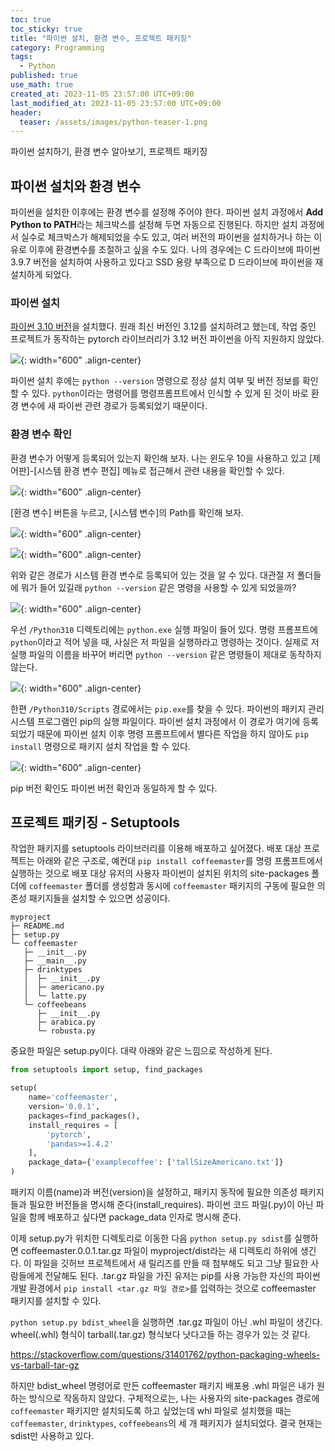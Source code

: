 ```yaml
---
toc: true
toc_sticky: true
title: "파이썬 설치, 환경 변수, 프로젝트 패키징"
category: Programming
tags:
  - Python
published: true
use_math: true
created_at: 2023-11-05 23:57:00 UTC+09:00
last_modified_at: 2023-11-05 23:57:00 UTC+09:00
header:
  teaser: /assets/images/python-teaser-1.png
---
```


파이썬 설치하기, 환경 변수 알아보기, 프로젝트 패키징

## 파이썬 설치와 환경 변수

파이썬을 설치한 이후에는 환경 변수를 설정해 주어야 한다. 파이썬 설치 과정에서 **Add Python to PATH**라는 체크박스를 설정해 두면 자동으로 진행된다. 하지만 설치 과정에서 실수로 체크박스가 해제되었을 수도 있고, 여러 버전의 파이썬을 설치하거나 하는 이유로 이후에 환경변수를 조절하고 싶을 수도 있다. 나의 경우에는 C 드라이브에 파이썬 3.9.7 버전을 설치하여 사용하고 있다고 SSD 용량 부족으로 D 드라이브에 파이썬을 재설치하게 되었다.

### 파이썬 설치

[파이썬 3.10 버전](https://www.python.org/downloads/release/python-3100/)을 설치했다. 원래 최신 버전인 3.12를 설치하려고 했는데, 작업 중인 프로젝트가 동작하는 pytorch 라이브러리가 3.12 버전 파이썬을 아직 지원하지 않았다.

![](/assets/images/python-path-versioncheck.png){: width="600" .align-center}

파이썬 설치 후에는 `python --version` 명령으로 정상 설치 여부 및 버전 정보를 확인할 수 있다. `python`이라는 명령어를 명령프롬프트에서 인식할 수 있게 된 것이 바로 환경 변수에 새 파이썬 관련 경로가 등록되었기 때문이다.


### 환경 변수 확인

환경 변수가 어떻게 등록되어 있는지 확인해 보자. 나는 윈도우 10을 사용하고 있고 [제어판]-[시스템 환경 변수 편집] 메뉴로 접근해서 관련 내용을 확인할 수 있다.

![](/assets/images/python-path-1.png){: width="600" .align-center}

[환경 변수] 버튼을 누르고, [시스템 변수]의 Path를 확인해 보자.

![](/assets/images/python-path-2.png){: width="600" .align-center}

![](/assets/images/python-path-3.png){: width="600" .align-center}

위와 같은 경로가 시스템 환경 변수로 등록되어 있는 것을 알 수 있다. 대관절 저 폴더들에 뭐가 들어 있길래 `python --version` 같은 명령을 사용할 수 있게 되었을까?

![](/assets/images/python-path-4.png){: width="600" .align-center}

우선 `/Python310` 디렉토리에는 `python.exe` 실행 파일이 들어 있다. 명령 프롬프트에 `python`이라고 적어 넣을 때, 사실은 저 파일을 실행하라고 명령하는 것이다. 실제로 저 실행 파일의 이름을 바꾸어 버리면 `python --version` 같은 명령들이 제대로 동작하지 않는다.

![](/assets/images/python-path-5.png){: width="600" .align-center}

한편 `/Python310/Scripts` 경로에서는 `pip.exe`를 찾을 수 있다. 파이썬의 패키지 관리 시스템 프로그램인 pip의 실행 파일이다. 파이썬 설치 과정에서 이 경로가 여기에 등록되었기 때문에 파이썬 설치 이후 명령 프롬프트에서 별다른 작업을 하지 않아도 `pip install` 명령으로 패키지 설치 작업을 할 수 있다.

![](/assets/images/python-path-pip-versioncheck.png){: width="600" .align-center}

pip 버전 확인도 파이썬 버전 확인과 동일하게 할 수 있다.

## 프로젝트 패키징 - Setuptools

작업한 패키지를 setuptools 라이브러리를 이용해 배포하고 싶어졌다.  배포 대상 프로젝트는 아래와 같은 구조로, 예컨대 `pip install coffeemaster`를 명령 프롬프트에서 실행하는 것으로 배포 대상 유저의 사용자 파이썬이 설치된 위치의 site-packages 폴더에 `coffeemaster` 폴더를 생성함과 동시에 `coffeemaster` 패키지의 구동에 필요한 의존성 패키지들을 설치할 수 있으면 성공이다.

```
myproject
├─ README.md
├─ setup.py
└─ coffeemaster
   ├─ __init__.py
   ├─ __main__.py
   ├─ drinktypes
   │  ├─ __init__.py
   │  ├─ americano.py
   │  └─ latte.py
   └─ coffeebeans
      ├─ __init__.py
      ├─ arabica.py
      └─ robusta.py
```

중요한 파일은 setup.py이다.  대략 아래와 같은 느낌으로 작성하게 된다.

```python
from setuptools import setup, find_packages

setup(
    name='coffeemaster',
    version='0.0.1',
    packages=find_packages(),
    install_requires = [
	    'pytorch',
	    'pandas>=1.4.2'
    ],
    package_data={'examplecoffee': ['tallSizeAmericano.txt']}
)
```

패키지 이름(name)과 버전(version)을 설정하고, 패키지 동작에 필요한 의존성 패키지들과 필요한 버전들을 명시해 준다(install_requires).  파이썬 코드 파일(.py)이 아닌 파일을 함께 배포하고 싶다면 package_data 인자로 명시해 준다.

이제 setup.py가 위치한 디렉토리로 이동한 다음 `python setup.py sdist`를 실행하면 coffeemaster.0.0.1.tar.gz 파일이 myproject/dist라는 새 디렉토리 하위에 생긴다.  이 파일을 깃허브 프로젝트에서 새 릴리즈를 만들 때 첨부해도 되고 그냥 필요한 사람들에게 전달해도 된다.  .tar.gz 파일을 가진 유저는 pip를 사용 가능한 자신의 파이썬 개발 환경에서 `pip install <tar.gz 파일 경로>`를 입력하는 것으로 coffeemaster 패키지를 설치할 수 있다.

`python setup.py bdist_wheel`을 실행하면 .tar.gz 파일이 아닌 .whl 파일이 생긴다.  wheel(.whl) 형식이 tarball(.tar.gz) 형식보다 낫다고들 하는 경우가 있는 것 같다.

https://stackoverflow.com/questions/31401762/python-packaging-wheels-vs-tarball-tar-gz

하지만 bdist_wheel 명령어로 만든 coffeemaster 패키지 배포용 .whl 파일은 내가 원하는 방식으로 작동하지 않았다.  구체적으로는, 나는 사용자의 site-packages 경로에 `coffeemaster` 패키지만 설치되도록 하고 싶었는데 whl 파일로 설치했을 때는 `coffeemaster`, `drinktypes`, `coffeebeans`의 세 개 패키지가 설치되었다. 결국 현재는 sdist만 사용하고 있다.